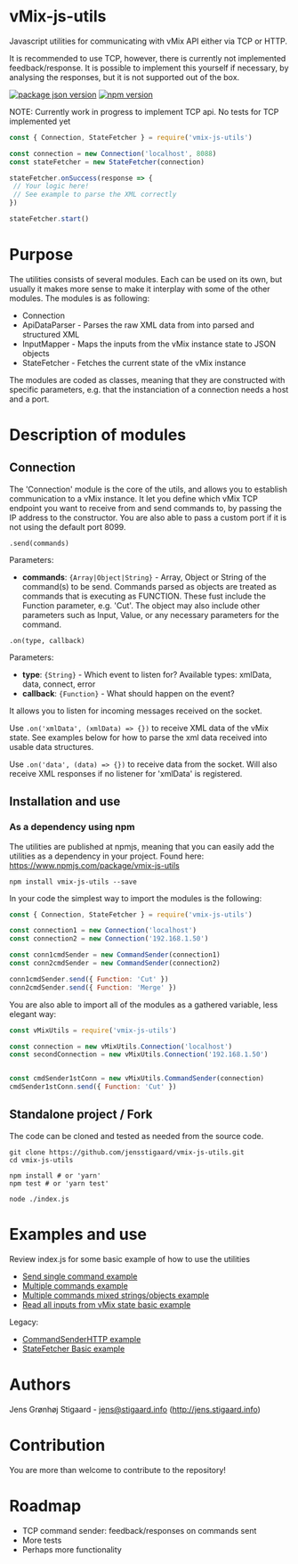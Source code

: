 # vMix-js-utils
Javascript utilities for communicating with vMix API either via TCP or HTTP.

It is recommended to use TCP, however, there is currently not implemented feedback/response.
It is possible to implement this yourself if necessary, by analysing the responses, but it is not supported out of the box.

[![package json version](https://img.shields.io/github/package-json/v/jensstigaard/vmix-js-utils.svg)](https://www.github/jensstigaard/vmix-js-utils)
[![npm version](https://badge.fury.io/js/vmix-js-utils.svg)](https://www.npmjs.com/package/vmix-js-utils)

NOTE: Currently work in progress to implement TCP api. No tests for TCP implemented yet

```javascript
const { Connection, StateFetcher } = require('vmix-js-utils')

const connection = new Connection('localhost', 8088)
const stateFetcher = new StateFetcher(connection)

stateFetcher.onSuccess(response => {
 // Your logic here!
 // See example to parse the XML correctly
})

stateFetcher.start()
```
# Purpose
The utilities consists of several modules. Each can be used on its own, but usually it makes more sense to make it interplay with some of the other modules.
The modules is as following:
 - Connection
 - ApiDataParser - Parses the raw XML data from into parsed and structured XML
 - InputMapper - Maps the inputs from the vMix instance state to JSON objects
 - StateFetcher - Fetches the current state of the vMix instance

The modules are coded as classes, meaning that they are constructed with specific parameters, e.g. that the instanciation of a connection needs a host and a port. 

# Description of modules
## Connection
The 'Connection' module is the core of the utils, and allows you to establish communication to a vMix instance.
It let you define which vMix TCP endpoint you want to receive from and send commands to, by passing the IP address to the constructor. You are also able to pass a custom port if it is not using the default port 8099. 

`.send(commands)`

Parameters:
 - **commands**: `{Array|Object|String}` - Array, Object or String of the command(s) to be send. Commands parsed as objects are treated as commands that is executing as FUNCTION. These fust include the Function parameter, e.g. 'Cut'. The object may also include other parameters such as Input, Value, or any necessary parameters for the command.

`.on(type, callback)`

Parameters:
 - **type**: `{String}` - Which event to listen for? Available types: xmlData, data, connect, error
 - **callback**: `{Function}` - What should happen on the event? 

It allows you to listen for incoming messages received on the socket.

Use `.on('xmlData', (xmlData) => {})` to receive XML data of the vMix state. See examples below for how to parse the xml data received into usable data structures.

Use `.on('data', (data) => {})` to receive data from the socket. Will also receive XML responses if no listener for 'xmlData' is registered.


## Installation and use
### As a dependency using npm
The utilities are published at npmjs, meaning that you can easily add the utilities as a dependency in your project.
Found here: https://www.npmjs.com/package/vmix-js-utils
```
npm install vmix-js-utils --save
```
In your code the simplest way to import the modules is the following:
```javascript
const { Connection, StateFetcher } = require('vmix-js-utils')

const connection1 = new Connection('localhost')
const connection2 = new Connection('192.168.1.50')

const conn1cmdSender = new CommandSender(connection1)
const conn2cmdSender = new CommandSender(connection2)

conn1cmdSender.send({ Function: 'Cut' })
conn2cmdSender.send({ Function: 'Merge' })

```
You are also able to import all of the modules as a gathered variable, less elegant way:
```javascript
const vMixUtils = require('vmix-js-utils')

const connection = new vMixUtils.Connection('localhost')
const secondConnection = new vMixUtils.Connection('192.168.1.50')


const cmdSender1stConn = new vMixUtils.CommandSender(connection)
cmdSender1stConn.send({ Function: 'Cut' })
```

## Standalone project / Fork
The code can be cloned and tested as needed from the source code.
```
git clone https://github.com/jensstigaard/vmix-js-utils.git
cd vmix-js-utils

npm install # or 'yarn'
npm test # or 'yarn test'

node ./index.js
```
# Examples and use
Review index.js for some basic example of how to use the utilities
 - [Send single command example](../../blob/master/examples/send-single-command.js)
 - [Multiple commands example](../../blob/master/examples/send-multiple-commands.js)
 - [Multiple commands mixed strings/objects example](../../blob/master/examples/send-multiple-commands-mixed.js)
 - [Read all inputs from vMix state basic example](../../blob/master/examples/read-state-basic.js)


Legacy:
 - [CommandSenderHTTP example](../../blob/master/examples/command-sender-http.js)
 - [StateFetcher Basic example](../../blob/master/examples/state-fetcher-basic.js)

# Authors
Jens Grønhøj Stigaard - <jens@stigaard.info> (http://jens.stigaard.info)

# Contribution
You are more than welcome to contribute to the repository!

# Roadmap
 - TCP command sender: feedback/responses on commands sent
 - More tests
 - Perhaps more functionality